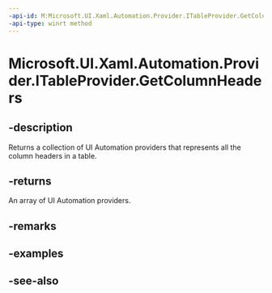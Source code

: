 ```yaml
---
-api-id: M:Microsoft.UI.Xaml.Automation.Provider.ITableProvider.GetColumnHeaders
-api-type: winrt method
---
```


<!-- Method syntax
public Windows.UI.Xaml.Automation.Provider.IRawElementProviderSimple[] GetColumnHeaders()
-->

# Microsoft.UI.Xaml.Automation.Provider.ITableProvider.GetColumnHeaders

## -description
Returns a collection of UI Automation providers that represents all the column headers in a table.

## -returns
An array of UI Automation providers.

## -remarks

## -examples

## -see-also
